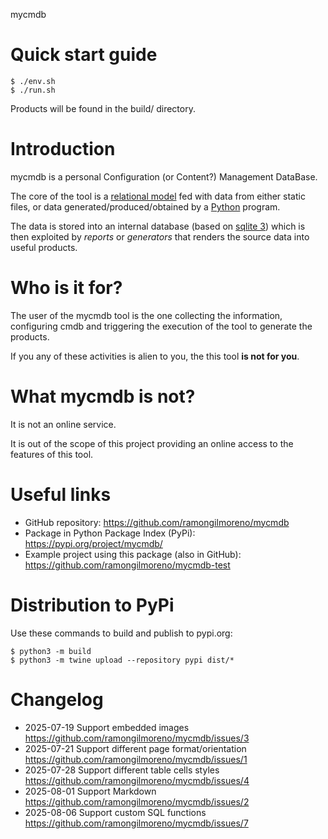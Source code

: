 mycmdb

# Quick start guide

    $ ./env.sh
    $ ./run.sh

Products will be found in the build/ directory.

# Introduction

mycmdb is a personal Configuration (or Content?) Management DataBase.

The core of the tool is a [relational
model](https://en.wikipedia.org/wiki/Relational_model) fed with data from
either static files, or data generated/produced/obtained by a
[Python](https://www.python.org) program.

The data is stored into an internal database (based on [sqlite
3](https://www.sqlite.org)) which is then exploited by _reports_ or
_generators_ that renders the source data into useful products.

# Who is it for?

The user of the mycmdb tool is the one collecting the information, configuring
cmdb and triggering the execution of the tool to generate the products.

If you any of these activities is alien to you, the this tool **is not for
you**.

# What mycmdb is not?

It is not an online service.

It is out of the scope of this project providing an online access to the
features of this tool.

# Useful links

* GitHub repository: https://github.com/ramongilmoreno/mycmdb
* Package in Python Package Index (PyPi): https://pypi.org/project/mycmdb/
* Example project using this package (also in GitHub): https://github.com/ramongilmoreno/mycmdb-test

# Distribution to PyPi

Use these commands to build and publish to pypi.org:

    $ python3 -m build
    $ python3 -m twine upload --repository pypi dist/*

# Changelog

* 2025-07-19 Support embedded images https://github.com/ramongilmoreno/mycmdb/issues/3
* 2025-07-21 Support different page format/orientation https://github.com/ramongilmoreno/mycmdb/issues/1
* 2025-07-28 Support different table cells styles https://github.com/ramongilmoreno/mycmdb/issues/4
* 2025-08-01 Support Markdown https://github.com/ramongilmoreno/mycmdb/issues/2
* 2025-08-06 Support custom SQL functions https://github.com/ramongilmoreno/mycmdb/issues/7

